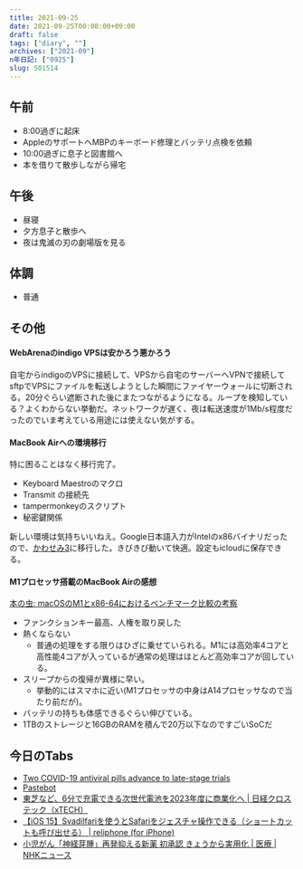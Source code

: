 ```yaml
---
title: 2021-09-25
date: 2021-09-25T00:00:00+09:00
draft: false
tags: ["diary", ""]
archives: ["2021-09"]
n年日記: ["0925"]
slug: 501514
---
```

## 午前
- 8:00過ぎに起床
- AppleのサポートへMBPのキーボード修理とバッテリ点検を依頼
- 10:00過ぎに息子と図書館へ
- 本を借りて散歩しながら帰宅
## 午後
- 昼寝
- 夕方息子と散歩へ
- 夜は鬼滅の刃の劇場版を見る
## 体調
- 普通
## その他
#### WebArenaのindigo VPSは安かろう悪かろう
自宅からindigoのVPSに接続して、VPSから自宅のサーバーへVPNで接続してsftpでVPSにファイルを転送しようとした瞬間にファイヤーウォールに切断される。20分ぐらい遮断された後にまたつながるようになる。ループを検知している？よくわからない挙動だ。ネットワークが遅く、夜は転送速度が1Mb/s程度だったのでいま考えている用途には使えない気がする。
#### MacBook Airへの環境移行
特に困ることはなく移行完了。
- Keyboard Maestroのマクロ
- Transmit の接続先
- tampermonkeyのスクリプト
- 秘密鍵関係

新しい環境は気持ちいいねえ。Google日本語入力がIntelのx86バイナリだったので、[かわせみ3](https://www.monokakido.jp/ja/mac/kawasemi3/)に移行した。きびきび動いて快適。設定もicloudに保存できる。
#### M1プロセッサ搭載のMacBook Airの感想
[本の虫: macOSのM1とx86-64におけるベンチマーク比較の考察](https://cpplover.blogspot.com/2020/11/macosm1x86-64.html)
- ファンクションキー最高、人権を取り戻した
- 熱くならない
  - 普通の処理をする限りはひざに乗せていられる。M1には高効率4コアと高性能4コアが入っているが通常の処理はほとんど高効率コアが回している。
- スリープからの復帰が異様に早い。
  - 挙動的にはスマホに近い(M1プロセッサの中身はA14プロセッサなので当たり前だが)。
- バッテリの持ちも体感できるぐらい伸びている。
- 1TBのストレージと16GBのRAMを積んで20万以下なのですごいSoCだ

## 今日のTabs
- [Two COVID-19 antiviral pills advance to late-stage trials](https://cen.acs.org/policy/global-health/Two-COVID-19-antiviral-pills/99/web/2021/09?utm_source=Twitter&utm_medium=Social&utm_campaign=CEN)
- [Pastebot](https://tapbots.com/pastebot/)
- [東芝など、6分で充電できる次世代電池を2023年度に商業化へ | 日経クロステック（xTECH）](https://xtech.nikkei.com/atcl/nxt/news/18/11280/?n_cid=nbpnxt_twbn)
- [【iOS 15】Svadilfariを使うとSafariをジェスチャ操作できる（ショートカットも呼び出せる） | reliphone (for iPhone)](https://reliphone.jp/post-16422/)
- [小児がん「神経芽腫」再発抑える新薬 初承認 きょうから実用化 | 医療 | NHKニュース](https://www3.nhk.or.jp/news/html/20210922/amp/k10013270901000.html?__twitter_impression=true)

